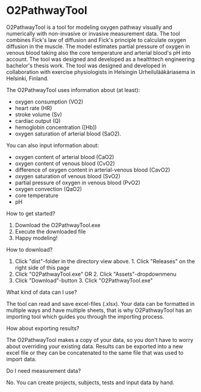 # O2PathwayTool

O2PathwayTool is a tool for modeling oxygen pathway visually and numerically with non-invasive or invasive measurement data.
The tool combines Fick's law of diffusion and Fick's principle to calculate oxygen diffusion in the muscle. The model estimates
partial pressure of oxygen in venous blood taking also the core temperature and arterial blood's pH into account. The tool was 
designed and developed as a healthtech engineering bachelor's thesis work. The tool was designed and developed in collaboration 
with exercise physiologists in Helsingin Urheilulääkäriasema in Helsinki, Finland.

The O2PathwayTool uses information about (at least): 
- oxygen consumption (VO2)
- heart rate (HR)
- stroke volume (Sv)
- cardiac output (Q)
- hemoglobin concentration ([Hb])
- oxygen saturation of arterial blood (SaO2). 

You can also input information about:
- oxygen content of arterial blood (CaO2)
- oxygen content of venous blood (CvO2)
- difference of oxygen content in arterial-venous blood (CavO2)
- oxygen saturation of venous blood (SvO2)
- partial pressure of oxygen in venous blood (PvO2)
- oxygen convection (QaO2)
- core temperature
- pH

How to get started?
1. Download the O2PathwayTool.exe
2. Execute the downloaded file
3. Happy modeling!
 
How to download?
1. Click "dist"-folder in the directory view above.                       1. Click "Releases" on the right side of this page
2. Click "O2PathwayTool.exe"                                 OR           2. Click "Assets"-dropdownmenu
3. Click "Download"-button                                                3. Click "O2PathwayTool.exe"

What kind of data can I use?

The tool can read and save excel-files (.xlsx). Your data can be formatted in multiple ways and have multiple sheets, 
that is why O2PathwayTool has an importing tool which guides you through the importing process. 

How about exporting results?

The O2PathwayTool makes a copy of your data, so you don't have to worry about overriding your existing data. Results can be 
exported into a new excel file or they can be concatenated to the same file that was used to import data.

Do I need measurement data?

No. You can create projects, subjects, tests and input data by hand. 
